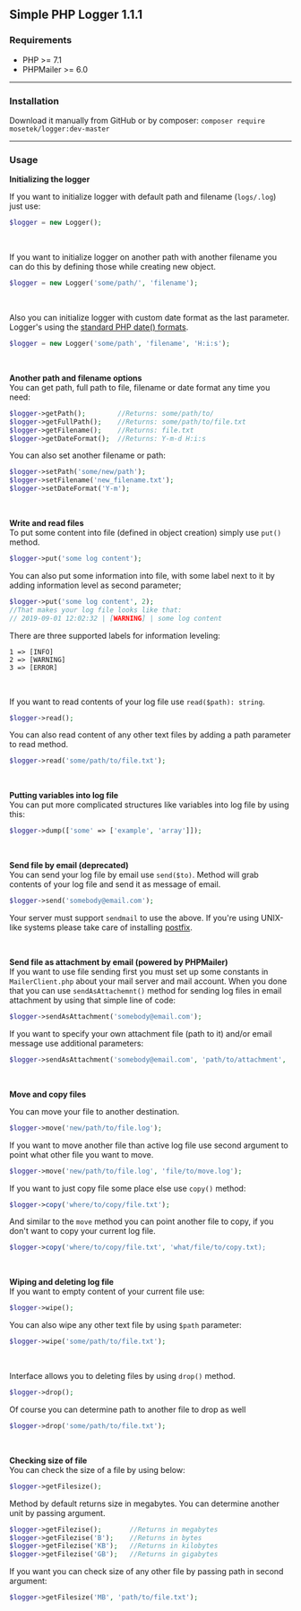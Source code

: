 <h2>Simple PHP Logger 1.1.1</h2>

<h3>Requirements</h3>
<ul>
    <li>PHP >= 7.1</li>
    <li>PHPMailer >= 6.0</li>
</ul>

<hr/>

<h3>Installation</h3>

Download it manually from GitHub or by composer: `composer require mosetek/logger:dev-master`

<hr/>

<h3>Usage</h3>
<b>Initializing the logger</b><br/>

If you want to initialize logger with default path and filename (`logs/.log`) just use:

```php
$logger = new Logger();
```

<br/>

If you want to initialize logger on another path with another filename you can do this by defining those while creating new object.

```php
$logger = new Logger('some/path/', 'filename'); 
```

<br/>

Also you can initialize logger with custom date format as the last parameter. Logger's using the <a href="https://www.php.net/manual/en/function.date.php">standard PHP date() formats</a>.

```php
$logger = new Logger('some/path', 'filename', 'H:i:s');
```

<br/>

<b>Another path and filename options</b><br/>
You can get path, full path to file, filename or date format any time you need:

```php
$logger->getPath();        //Returns: some/path/to/
$logger->getFullPath();    //Returns: some/path/to/file.txt
$logger->getFilename();    //Returns: file.txt
$logger->getDateFormat();  //Returns: Y-m-d H:i:s
```

You can also set another filename or path:

```php
$logger->setPath('some/new/path');
$logger->setFilename('new_filename.txt');
$logger->setDateFormat('Y-m');
```


<br/>

<b>Write and read files</b><br/>
To put some content into file (defined in object creation) simply use `put()` method. 

```php
$logger->put('some log content');
```

You can also put some information into file, with some label next to it by adding information level as second parameter;

```php
$logger->put('some log content', 2);
//That makes your log file looks like that:
// 2019-09-01 12:02:32 | [WARNING] | some log content
```

There are three supported labels for information leveling:

```
1 => [INFO]
2 => [WARNING]
3 => [ERROR]
```

<br/>

If you want to read contents of your log file use `read($path): string`.

```php
$logger->read();
```

You can also read content of any other text files by adding a path parameter to read method.

```php
$logger->read('some/path/to/file.txt');
```

<br/>

<b>Putting variables into log file</b><br/>
You can put more complicated structures like variables into log file by using this:

```php
$logger->dump(['some' => ['example', 'array']]);
```

<br/>

<b>Send file by email (deprecated)</b><br/>
You can send your log file by email use `send($to)`. Method will grab contents of your log file and send it as message of email.

```php
$logger->send('somebody@email.com');
```
Your server must support `sendmail` to use the above. If you're using UNIX-like systems please take care of installing <a href="http://www.postfix.org">postfix</a>. 

<br/>

<b>Send file as attachment by email (powered by PHPMailer)</b><br/>
If you want to use file sending first you must set up some constants in `MailerClient.php` about your mail server and mail account. 
When you done that you can use `sendAsAttachemnt()` method for sending log files in email attachment by using that simple line of code:

```php
$logger->sendAsAttachment('somebody@email.com');
```

If you want to specify your own attachment file (path to it) and/or email message use additional parameters:

```php
$logger->sendAsAttachment('somebody@email.com', 'path/to/attachment', 'some message');
```

<br/>

<b>Move and copy files</b><br/>

You can move your file to another destination.

```php
$logger->move('new/path/to/file.log');
```

If you want to move another file than active log file use second argument to point what other file you want to move.

```php
$logger->move('new/path/to/file.log', 'file/to/move.log');
```

If you want to just copy file some place else use `copy()` method:

```php
$logger->copy('where/to/copy/file.txt');
``` 

And similar to the `move` method you can point another file to copy, if you don't want to copy your current log file.

```php
$logger->copy('where/to/copy/file.txt', 'what/file/to/copy.txt);
```

<br/>

<b>Wiping and deleting log file</b><br/>
If you want to empty content of your current file use:

```php
$logger->wipe();
```

You can also wipe any other text file by using `$path` parameter:

```php
$logger->wipe('some/path/to/file.txt');
```

<br/>

Interface allows you to deleting files by using `drop()` method.

```php
$logger->drop();
```

Of course you can determine path to another file to drop as well

```php
$logger->drop('some/path/to/file.txt');
```

<br/>

<b>Checking size of file</b><br/>
You can check the size of a file by using below:

```php
$logger->getFilesize();
```

Method by default returns size in megabytes. You can determine another unit by passing argument.

```php
$logger->getFilezise();       //Returns in megabytes
$logger->getFilezise('B');    //Returns in bytes
$logger->getFilezise('KB');   //Returns in kilobytes
$logger->getFilezise('GB');   //Returns in gigabytes
```

If you want you can check size of any other file by passing path in second argument:

```php
$logger->getFilesize('MB', 'path/to/file.txt');
```


